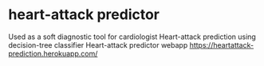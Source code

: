 # heart-attack predictor
Used as a soft diagnostic tool for cardiologist
Heart-attack prediction using decision-tree classifier
Heart-attack predictor webapp https://heartattack-prediction.herokuapp.com/
